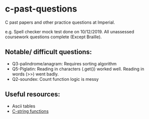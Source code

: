 # c-past-questions
C past papers and other practice questions at Imperial. 

e.g. Spell checker mock test done on 10/12/2019. All unassessed coursework questions complete (Except Braille).

## Notable/ difficult questions:
- Q3-palindrome/anagram: Requires sorting algorithm
- Q5-Piglatin: Reading in characters (.get()) worked well. Reading in words (>>) went badly.
- Q2-soundex: Count function logic is messy

## Useful resources:
- Ascii tables
- [C-string functions](https://fresh2refresh.com/c-programming/c-strings/c-strrev-function/)
